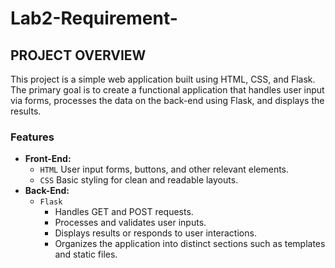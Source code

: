 # Lab2-Requirement-
## PROJECT OVERVIEW
This project is a simple web application built using HTML, CSS, and Flask. The primary goal is to create a functional application that handles user input via forms, processes the data on the back-end using Flask, and displays the results.

### Features
- **Front-End:**
  - `HTML` User input forms, buttons, and other relevant elements.
  - `CSS` Basic styling for clean and readable layouts.
- **Back-End:**
  - `Flask`
      - Handles GET and POST requests.
      - Processes and validates user inputs.
      - Displays results or responds to user interactions.
      - Organizes the application into distinct sections such as templates and static files.
